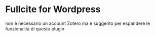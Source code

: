 # Fullcite for Wordpress
non è necessario un account Zotero ma è suggerito per espandere le funzionalità di questo plugin
